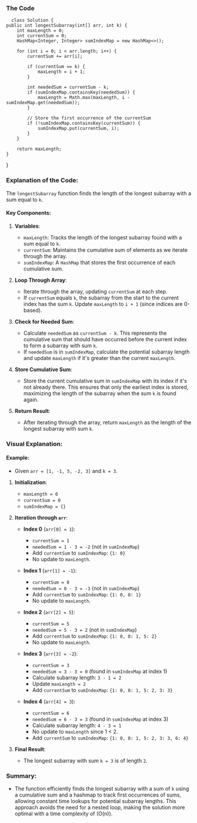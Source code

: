 ### The Code

      class Solution {
    public int longestSubarray(int[] arr, int k) {
        int maxLength = 0;
        int currentSum = 0;
        HashMap<Integer, Integer> sumIndexMap = new HashMap<>();
        
        for (int i = 0; i < arr.length; i++) {
            currentSum += arr[i];
            
            if (currentSum == k) {
                maxLength = i + 1;
            }
            
            int neededSum = currentSum - k;
            if (sumIndexMap.containsKey(neededSum)) {
                maxLength = Math.max(maxLength, i - sumIndexMap.get(neededSum));
            }
            
            // Store the first occurrence of the currentSum
            if (!sumIndexMap.containsKey(currentSum)) {
                sumIndexMap.put(currentSum, i);
            }
        }
        
        return maxLength;
    }
}






### Explanation of the Code:

The `longestSubarray` function finds the length of the longest subarray with a sum equal to `k`. 

#### Key Components:
1. **Variables**:
   - `maxLength`: Tracks the length of the longest subarray found with a sum equal to `k`.
   - `currentSum`: Maintains the cumulative sum of elements as we iterate through the array.
   - `sumIndexMap`: A `HashMap` that stores the first occurrence of each cumulative sum.

2. **Loop Through Array**:
   - Iterate through the array, updating `currentSum` at each step.
   - If `currentSum` equals `k`, the subarray from the start to the current index has the sum `k`. Update `maxLength` to `i + 1` (since indices are 0-based).

3. **Check for Needed Sum**:
   - Calculate `neededSum` as `currentSum - k`. This represents the cumulative sum that should have occurred before the current index to form a subarray with sum `k`.
   - If `neededSum` is in `sumIndexMap`, calculate the potential subarray length and update `maxLength` if it's greater than the current `maxLength`.

4. **Store Cumulative Sum**:
   - Store the current cumulative sum in `sumIndexMap` with its index if it's not already there. This ensures that only the earliest index is stored, maximizing the length of the subarray when the sum `k` is found again.

5. **Return Result**:
   - After iterating through the array, return `maxLength` as the length of the longest subarray with sum `k`.

### Visual Explanation:

#### Example:
- Given `arr = [1, -1, 5, -2, 3]` and `k = 3`.

1. **Initialization**:
   - `maxLength = 0`
   - `currentSum = 0`
   - `sumIndexMap = {}`

2. **Iteration through `arr`**:

   - **Index 0** (`arr[0] = 1`):
     - `currentSum = 1`
     - `neededSum = 1 - 3 = -2` (not in `sumIndexMap`)
     - Add `currentSum` to `sumIndexMap`: `{1: 0}`
     - No update to `maxLength`.

   - **Index 1** (`arr[1] = -1`):
     - `currentSum = 0`
     - `neededSum = 0 - 3 = -3` (not in `sumIndexMap`)
     - Add `currentSum` to `sumIndexMap`: `{1: 0, 0: 1}`
     - No update to `maxLength`.

   - **Index 2** (`arr[2] = 5`):
     - `currentSum = 5`
     - `neededSum = 5 - 3 = 2` (not in `sumIndexMap`)
     - Add `currentSum` to `sumIndexMap`: `{1: 0, 0: 1, 5: 2}`
     - No update to `maxLength`.

   - **Index 3** (`arr[3] = -2`):
     - `currentSum = 3`
     - `neededSum = 3 - 3 = 0` (found in `sumIndexMap` at index 1)
     - Calculate subarray length: `3 - 1 = 2`
     - Update `maxLength = 2`
     - Add `currentSum` to `sumIndexMap`: `{1: 0, 0: 1, 5: 2, 3: 3}`

   - **Index 4** (`arr[4] = 3`):
     - `currentSum = 6`
     - `neededSum = 6 - 3 = 3` (found in `sumIndexMap` at index 3)
     - Calculate subarray length: `4 - 3 = 1`
     - No update to `maxLength` since 1 < 2.
     - Add `currentSum` to `sumIndexMap`: `{1: 0, 0: 1, 5: 2, 3: 3, 6: 4}`

3. **Final Result**:
   - The longest subarray with sum `k = 3` is of length `2`.

### Summary:

- The function efficiently finds the longest subarray with a sum of `k` using a cumulative sum and a hashmap to track first occurrences of sums, allowing constant time lookups for potential subarray lengths. This approach avoids the need for a nested loop, making the solution more optimal with a time complexity of \(O(n)\).
